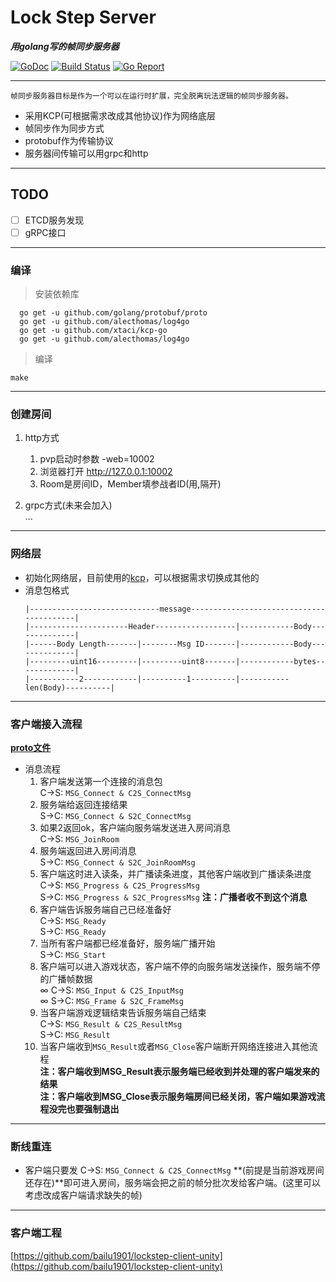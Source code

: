 # Lock Step Server

_**用golang写的帧同步服务器**_

[![GoDoc](https://godoc.org/github.com/bailu1901/lockstepserver?status.png)](https://godoc.org/github.com/bailu1901/lockstepserver)
[![Build Status](https://travis-ci.org/bailu1901/lockstepserver.svg?branch=master)](https://travis-ci.org/bailu1901/lockstepserver)
[![Go Report](https://goreportcard.com/badge/github.com/bailu1901/lockstepserver)](https://goreportcard.com/report/github.com/bailu1901/lockstepserver)

---
		
`帧同步服务器目标是作为一个可以在运行时扩展，完全脱离玩法逻辑的帧同步服务器。`
* 采用KCP(可根据需求改成其他协议)作为网络底层
* 帧同步作为同步方式
* protobuf作为传输协议
* 服务器间传输可以用grpc和http

---
## TODO
- [ ] ETCD服务发现
- [ ] gRPC接口

---
### 编译  
> 安装依赖库
```
  go get -u github.com/golang/protobuf/proto  
  go get -u github.com/alecthomas/log4go
  go get -u github.com/xtaci/kcp-go
  go get -u github.com/alecthomas/log4go
```
> 编译  
```
make
```

---

### 创建房间  

1. http方式  
	1. pvp启动时参数 -web=10002
	1. 浏览器打开 http://127.0.0.1:10002
	1. Room是房间ID，Member填参战者ID(用,隔开)

1. grpc方式(未来会加入)  
	...
---

### 网络层
* 初始化网络层，目前使用的[kcp](https://github.com/skywind3000/kcp)，可以根据需求切换成其他的
* 消息包格式
	```
	|-----------------------------message-----------------------------------------|
	|----------------------Header------------------|------------Body--------------|
	|------Body Length-------|--------Msg ID-------|------------Body--------------|
	|---------uint16---------|---------uint8-------|------------bytes-------------|
	|-----------2------------|----------1----------|-----------len(Body)----------|
	```
---
### 客户端接入流程  
[**proto文件**](pb/message.proto)

	
* 消息流程  
	1. 客户端发送第一个连接的消息包  
		C->S: `MSG_Connect & C2S_ConnectMsg`
	1. 服务端给返回连接结果  
		S->C: `MSG_Connect & S2C_ConnectMsg`
	1. 如果2返回ok，客户端向服务端发送进入房间消息  
		C->S: `MSG_JoinRoom`
	1. 服务端返回进入房间消息  
		S->C: `MSG_Connect & S2C_JoinRoomMsg`
	1. 客户端这时进入读条，并广播读条进度，其他客户端收到广播读条进度  
		C->S: `MSG_Progress & C2S_ProgressMsg`  
		S->C: `MSG_Progress & S2C_ProgressMsg`  **注：广播者收不到这个消息**
	1. 客户端告诉服务端自己已经准备好  
		C->S: `MSG_Ready`  
		S->C: `MSG_Ready`  
	1. 当所有客户端都已经准备好，服务端广播开始  
		S->C: `MSG_Start`  
	1. 客户端可以进入游戏状态，客户端不停的向服务端发送操作，服务端不停的广播帧数据  
		∞ C->S: `MSG_Input & C2S_InputMsg`  
		∞ S->C: `MSG_Frame & S2C_FrameMsg`  
	1. 当客户端游戏逻辑结束告诉服务端自己结束  
		C->S: `MSG_Result & C2S_ResultMsg`  
		S->C: `MSG_Result`  
	1. 当客户端收到`MSG_Result`或者`MSG_Close`客户端断开网络连接进入其他流程  
		**注：客户端收到MSG_Result表示服务端已经收到并处理的客户端发来的结果**  
		**注：客户端收到MSG_Close表示服务端房间已经关闭，客户端如果游戏流程没完也要强制退出**

---

### 断线重连

* 客户端只要发 C->S: `MSG_Connect & C2S_ConnectMsg` **(前提是当前游戏房间还存在)**即可进入房间，服务端会把之前的帧分批次发给客户端。(这里可以考虑改成客户端请求缺失的帧)

---

### 客户端工程
[https://github.com/bailu1901/lockstep-client-unity](https://github.com/bailu1901/lockstep-client-unity)



